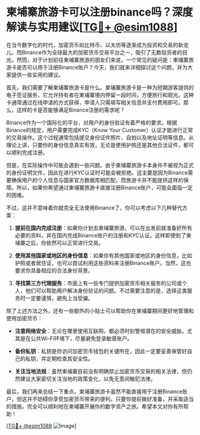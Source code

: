 # 柬埔寨旅游卡可以注册binance吗？深度解读与实用建议[[TG💪+ @esim1088](https://t.me/s/esim1088)]

在当今数字化的时代，加密货币如比特币、以太坊等逐渐成为投资和交易的新宠儿。而Binance作为全球最大的加密货币交易平台之一，吸引了无数投资者的目光。然而，对于计划前往柬埔寨旅游的朋友们来说，一个常见的疑问是：柬埔寨旅游卡是否可以用于注册Binance账户？今天，我们就来详细探讨这个问题，并为大家提供一些实用的建议。

首先，我们需要了解柬埔寨旅游卡是什么。柬埔寨旅游卡是一种为短期游客提供的电子签证服务，它允许持有者在柬埔寨境内停留一段时间，方便旅行和观光。这种卡通常通过在线申请的方式获得，申请人只需填写相关信息并支付费用即可。那么，这样的卡是否能够满足Binance注册的需求呢？

Binance作为一个国际化的平台，对用户的身份验证有着严格的要求。根据Binance的规定，用户需要完成KYC（Know Your Customer）认证才能进行正常的交易操作。这个过程通常包括提交身份证件照片、自拍以及地址证明等信息。从理论上讲，只要你的身份信息真实有效，无论是使用护照还是其他合法证件，都可以顺利完成注册。

但是，在实际操作中可能会遇到一些问题。由于柬埔寨旅游卡本身并不被视为正式的身份证明文件，因此在进行KYC认证时可能会被拒绝。这主要是因为Binance需要确保用户的个人信息与国家官方数据库相匹配，而旅游卡并不能提供这样的保障。所以，如果你希望通过柬埔寨旅游卡直接注册Binance账户，可能会面临一定的困难。

不过，这并不意味着你就完全无法使用Binance了。你可以考虑以下几种替代方案：

1. **提前在国内完成注册**：如果你计划去柬埔寨旅游，可以在出发前就准备好所有必要的资料，并在国内完成Binance账户的注册和KYC认证。这样即使到了柬埔寨之后，你依然可以正常进行交易。

2. **使用其他国家或地区的身份信息**：如果你有其他国家或地区的身份信息，比如护照或者居住证，也可以尝试利用这些资料来注册Binance账户。当然，这也要求你具备相应的合法身份背景。

3. **寻找第三方代理服务**：市面上有一些专门提供加密货币相关服务的公司或个人，他们可以帮助用户解决身份验证的问题。不过需要注意的是，选择这类服务时一定要谨慎，避免上当受骗。

除了上述方法之外，还有一些额外的小贴士可以帮助你在柬埔寨期间更好地管理和使用加密货币：

- **注意网络安全**：无论在哪里使用互联网，都必须时刻警惕潜在的安全威胁。尤其是在公共Wi-Fi环境下，尽量避免登录敏感账户。
  
- **备份私钥**：私钥是你访问加密货币钱包的关键所在，因此一定要妥善保管好自己的私钥，并定期检查其安全性。

- **关注当地法规**：虽然柬埔寨目前没有明确禁止加密货币交易的相关法律，但仍然建议大家密切关注当地的政策变化，以免无意间触犯法律。

最后，我们再来总结一下重点。柬埔寨旅游卡虽然不能直接用于注册Binance账户，但这并不妨碍你享受加密货币带来的便利。只要你提前做好准备，并采取适当的措施，完全可以顺利地在柬埔寨开展你的数字资产之旅。希望本文对你有所帮助！

[[TG💪+ @esim1088](https://t.me/s/esim1088) ![Image](https://i.postimg.cc/4NQfJmqS/Snipaste-2025-05-13-00-14-12.png)]